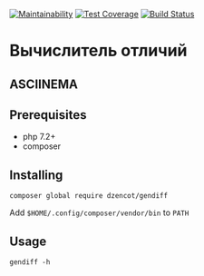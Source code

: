[![Maintainability](https://api.codeclimate.com/v1/badges/f13c2808c393efacf278/maintainability)](https://codeclimate.com/github/dzencot/php-project-lvl2/maintainability)
[![Test Coverage](https://api.codeclimate.com/v1/badges/f13c2808c393efacf278/test_coverage)](https://codeclimate.com/github/dzencot/php-project-lvl2/test_coverage)
[![Build Status](https://travis-ci.org/dzencot/php-project-lvl2.svg?branch=master)](https://travis-ci.org/dzencot/php-project-lvl2)

# Вычислитель отличий

## ASCIINEMA

## Prerequisites

* php 7.2+
* composer

## Installing

`composer global require dzencot/gendiff`

Add `$HOME/.config/composer/vendor/bin` to `PATH`

## Usage

`gendiff -h`
